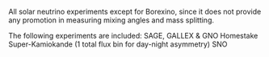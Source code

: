 All solar neutrino experiments except for Borexino, since it does not provide any promotion in measuring mixing angles and mass splitting.

The following experiments are included:
SAGE, GALLEX & GNO
Homestake
Super-Kamiokande (1 total flux bin for day-night asymmetry)
SNO

